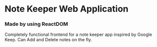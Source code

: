 # Note Keeper Web Application
### Made by using ReactDOM
Completely functional frontend for a note keeper app inspired by Google Keep.
Can Add and Delete notes on the fly.

